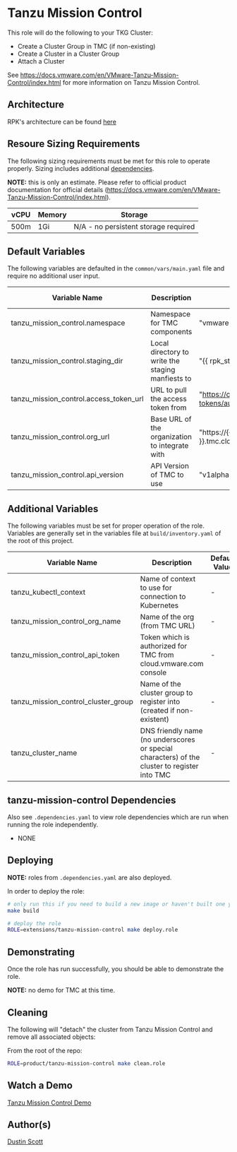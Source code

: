 # Tanzu Mission Control

This role will do the following to your TKG Cluster:

- Create a Cluster Group in TMC (if non-existing)
- Create a Cluster in a Cluster Group
- Attach a Cluster

See https://docs.vmware.com/en/VMware-Tanzu-Mission-Control/index.html for more information on
Tanzu Mission Control.


## Architecture

RPK's architecture can be found [here](../../../docs/ARCHITECTURE.md)


## Resoure Sizing Requirements

The following sizing requirements must be met for this role to operate properly.  Sizing includes additional [dependencies](#dependencies).

**NOTE:** this is only an estimate.  Please refer to official product documentation for official details (https://docs.vmware.com/en/VMware-Tanzu-Mission-Control/index.html).

| vCPU | Memory | Storage |
| --- | --- | --- |
| 500m | 1Gi | N/A - no persistent storage required |

## Default Variables

The following variables are defaulted in the `common/vars/main.yaml` file and require no additional user input.

| Variable Name | Description | Default Value | Variable Type | Required |
| --- | --- | --- | --- | --- |
| tanzu_mission_control.namespace | Namespace for TMC components | "vmware-system-tmc" | string | yes |
| tanzu_mission_control.staging_dir | Local directory to write the staging manfiests to | "{{ rpk_staging_dir }}/tanzu-mission-control" | string | yes |
| tanzu_mission_control.access_token_url | URL to pull the access token from | "https://console.cloud.vmware.com/csp/gateway/am/api/auth/api-tokens/authorize" | string | yes |
| tanzu_mission_control.org_url | Base URL of the organization to integrate with | "https://{{ tanzu_mission_control_org_name }}.tmc.cloud.vmware.com" | string | yes |
| tanzu_mission_control.api_version | API Version of TMC to use | "v1alpha" | string | yes |

## Additional Variables

The following variables must be set for proper operation of the role.  Variables are generally set in the variables file
at `build/inventory.yaml` of the root of this project.

| Variable Name | Description | Default Value | Variable Type | Required |
| --- | --- | --- | --- | --- |
| tanzu_kubectl_context | Name of context to use for connection to Kubernetes | - | string | yes |
| tanzu_mission_control_org_name | Name of the org (from TMC URL) | - | string | yes |
| tanzu_mission_control_api_token | Token which is authorized for TMC from cloud.vmware.com console | - | string | yes |
| tanzu_mission_control_cluster_group | Name of the cluster group to register into (created if non-existent) | - | string | yes |
| tanzu_cluster_name | DNS friendly name (no underscores or special characters) of the cluster to register into TMC | - | string | yes |


## tanzu-mission-control Dependencies

Also see `.dependencies.yaml` to view role dependencies which are run when running the role
independently.

* NONE


## Deploying

**NOTE:** roles from `.dependencies.yaml` are also deployed.

In order to deploy the role:

```bash
# only run this if you need to build a new image or haven't built one yet
make build

# deploy the role
ROLE=extensions/tanzu-mission-control make deploy.role
```


## Demonstrating

Once the role has run successfully, you should be able to demonstrate the role.

**NOTE:** no demo for TMC at this time.


## Cleaning

The following will "detach" the cluster from Tanzu Mission Control and remove all associated objects:

From the root of the repo:

```bash
ROLE=product/tanzu-mission-control make clean.role
```

## Watch a Demo

[Tanzu Mission Control Demo](https://drive.google.com/file/d/1e8-rtxhRCmalLYvUBgOIzUpu0NfFIKPU/view?usp=sharing)

## Author(s)
[Dustin Scott](mailto:sdustin@vmware.com)
